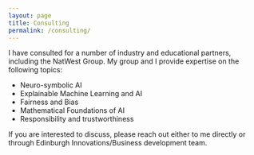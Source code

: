 ```yaml
---
layout: page
title: Consulting
permalink: /consulting/
---
```


I have consulted for a number of industry and educational partners, including the NatWest Group. My group and I provide expertise on the following topics:

- Neuro-symbolic AI
- Explainable Machine Learning and AI
- Fairness and Bias
- Mathematical Foundations of AI
- Responsibility and trustworthiness


If you are interested to discuss, please reach out either to me directly or through Edinburgh Innovations/Business development team.

